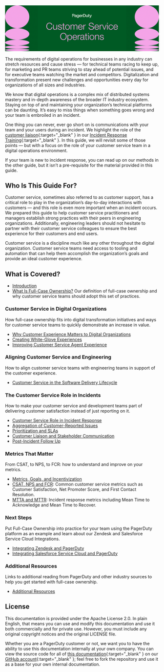 ![Document Title: Customer Service Operations](assets/images/headers/CustServOps-Title.png)

The requirements of digital operations for businesses in any industry can stretch resources and cause stress — for technical teams racing to keep up, for marketing and PR teams striving to stay ahead of potential issues, and for executive teams watching the market and competitors. Digitalization and transformation present new challenges and opportunities every day for organizations of all sizes and industries.

We know that digital operations is a complex mix of distributed systems mastery and in-depth awareness of the broader IT industry ecosystem. Staying on top of and maintaining your organization’s technical platforms can be daunting. It’s easy to miss things when something goes wrong and your team is embroiled in an incident.

One thing you can never, ever go short on is communications with your team and your users during an incident. We highlight the role of the [customer liaison](https://response.pagerduty.com/training/customer_liaison/){:target="_blank" } in our [Incident Response Training](https://response.pagerduty.com){:target="_blank" }. In this guide, we will revisit some of those points — but with a focus on the role of your customer service team in a digital operations environment.

If your team is new to incident response, you can read up on our methods in the other guide, but it isn’t a pre-requisite for the material provided in this guide.

## Who Is This Guide For?
Customer service, sometimes also referred to as customer support, has a critical role to play in the organization’s day-to-day interactions with customers — and this role is even more important when an incident occurs. We prepared this guide to help customer service practitioners and managers establish strong practices with their peers in engineering organizations. Additionally, engineering leaders should not hesitate to partner with their customer service colleagues to ensure the best experience for their customers and end users.

Customer service is a discipline much like any other throughout the digital organization. Customer service teams need access to tooling and automation that can help them accomplish the organization’s goals and provide an ideal customer experience.

## What is Covered?
- [Introduction](intro)
- [What Is Full-Case Ownership?](intro/#full-case-ownership) Our definition of full-case ownership and why customer service teams should adopt this set of practices.

### Customer Service in Digital Organizations
How full-case ownership fits into digital transformation initiatives and ways for customer service teams to quickly demonstrate an increase in value.

- [Why Customer Experience Matters to Digital Organizations](digitalorgs/)
- [Creating White-Glove Experiences](digitalorgs/#white-glove-experiences)
- [Improving Customer Service Agent Experience](digitalorgs/#customer-service-agent-experience)

### Aligning Customer Service and Engineering
How to align customer service teams with engineering teams in support of the customer experience.

- [Customer Service in the Software Delivery Lifecycle](sdlc/#customer-service-in-the-software-development-life-cycle)

### The Customer Service Role in Incidents
How to make your customer service and development teams part of delivering customer satisfaction instead of just reporting on it.

- [Customer Service Role in Incident Response](incidents/)
- [Aggregation of Customer-Reported Issues](incidents/#aggregation-of-customer-reported-issues)
- [Prioritization and SLAs](incidents/#prioritization-and-slas)
- [Customer Liaison and Stakeholder Communication](incidents/#customer-liaison-and-stakeholder-communication)
- [Post-Incident Follow Up](incidents/#post-incident-follow-up)

### Metrics That Matter
From CSAT, to NPS, to FCR: how to understand and improve on your metrics.

- [Metrics, Goals, and Incentivization](metrics/)
- [CSAT, NPS and FCR](metrics/#csat-nps-and-fcr): Common customer service metrics such as Customer Satisfaction, Net Promoter Score, and First Contact Resolution.
- [MTTA and MTTR](metrics/#mtta-and-mttr): Incident response metrics including Mean Time to Acknowledge and Mean Time to Recover.

### Next Steps
Put Full-Case Ownership into practice for your team using the PagerDuty platform as an example and learn about our Zendesk and Salesforce Service Cloud Integrations.

- [Integrating Zendesk and PagerDuty](nextsteps/#integrating-zendesk-and-pagerduty)
- [Integrating Salesforce Service Cloud and PagerDuty](nextsteps/#integrating-salesforce-and-pagerduty)

### Additional Resources
Links to additional reading from PagerDuty and other industry sources to help you get started with full-case ownership.

- [Additional Resources](resources)

## License
This documentation is provided under the Apache License 2.0. In plain English, that means you can use and modify this documentation and use it both commercially and for private use. However, you must include any original copyright notices and the original LICENSE file.

Whether you are a PagerDuty customer or not, we want you to have the ability to use this documentation internally at your own company. You can view the source code for all of [this documentation](https://github.com/PagerDuty/full-case-ownership-docs){:target="_blank" } on our [GitHub account](https://github.com/PagerDuty/){:target="_blank" }; feel free to fork the repository and use it as a base for your own internal documentation.
